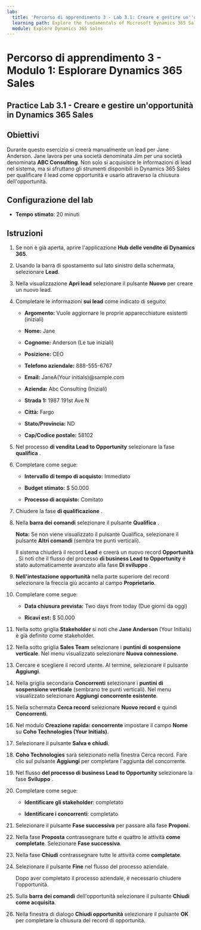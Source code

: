 ```yaml
---
lab:
  title: 'Percorso di apprendimento 3 - Lab 3.1: Creare e gestire un''opportunità in Dynamics 365 Sales'
  learning path: Explore the fundamentals of Microsoft Dynamics 365 Sales
  module: Explore Dynamics 365 Sales
---
```



Percorso di apprendimento 3 - Modulo 1: Esplorare Dynamics 365 Sales
========================

## Practice Lab 3.1 - Creare e gestire un'opportunità in Dynamics 365 Sales 

## Obiettivi

Durante questo esercizio si creerà manualmente un lead per Jane Anderson. Jane lavora per una società denominata Jim per una società denominata **ABC Consulting**. Non solo si acquisisce le informazioni di lead nel sistema, ma si sfruttano gli strumenti disponibili in Dynamics 365 Sales per qualificare il lead come opportunità e usarlo attraverso la chiusura dell'opportunità.

## Configurazione del lab

  - **Tempo stimato**: 20 minuti

## Istruzioni

1. Se non è già aperta, aprire l'applicazione **Hub delle vendite di Dynamics 365**.

2. Usando la barra di spostamento sul lato sinistro della schermata, selezionare **Lead**. 

3. Nella visualizzazione **Apri lead** selezionare il pulsante **Nuovo** per creare un nuovo lead. 

4. Completare le informazioni **sui lead** come indicato di seguito:

    - **Argomento:** Vuole aggiornare le proprie apparecchiature esistenti (iniziali)

    - **Nome:** Jane

    - **Cognome:** Anderson (Le tue iniziali)

    - **Posizione:** CEO

    - **Telefono aziendale:** 888-555-6767

    - **Email:** JaneA(Your initials)@sample.com

    - **Azienda:** Abc Consulting (Iniziali)

    - **Strada 1:** 1987 191st Ave N

    - **Città:** Fargo

    - **Stato/Provincia:** ND

    - **Cap/Codice postale:** 58102

5. Nel processo **di vendita Lead to Opportunity** selezionare la fase **qualifica** .

6. Completare come segue:

    - **Intervallo di tempo di acquisto:** Immediato

    - **Budget stimato:** $ 50.000 

    - **Processo di acquisto:** Comitato

7. Chiudere la fase **di qualificazione** . 

8.  Nella **barra dei comandi** selezionare il pulsante **Qualifica** . 

    **Nota:** Se non viene visualizzato il pulsante Qualifica, selezionare il pulsante **Altri comandi** (sembra tre punti verticali). 

    Il sistema chiuderà il record **Lead** e creerà un nuovo record **Opportunità** . Si noti che il flusso del processo **di business Lead to Opportunity** è stato automaticamente avanzato alla fase **Di sviluppo** . 

9. **Nell'intestazione opportunità** nella parte superiore del record selezionare la freccia giù accanto al campo **Proprietario**. 

10. Completare come segue:

    - **Data chiusura prevista:** Two days from today (Due giorni da oggi)

    - **Ricavi est:** $ 50.000
    
11. Nella sotto griglia **Stakeholder** si noti che **Jane Anderson** (Your Initials) è già definito come stakeholder. 

12. Nella sotto griglia **Sales Team** selezionare i **puntini di sospensione verticale**. Nel menu visualizzato selezionare **Nuova connessione**. 

13. Cercare e scegliere il record utente. Al termine, selezionare il pulsante **Aggiungi**. 

14. Nella griglia secondaria **Concorrenti** selezionare i **puntini di sospensione verticale** (sembrano tre punti verticali). Nel menu visualizzato selezionare **Aggiungi concorrente esistente**. 

15. Nella schermata **Cerca record** selezionare **Nuovo record** e quindi **Concorrenti**.

16. Nel modulo **Creazione rapida: concorrente** impostare il campo **Nome** su **Coho Technologies (Your Initials)**.

17. Selezionare il pulsante **Salva e chiudi**.

18. **Coho Technologies** sarà selezionato nella finestra Cerca record. Fare clic sul pulsante **Aggiungi** per completare l'aggiunta del concorrente.

19. Nel flusso **del processo di business Lead to Opportunity** selezionare la fase **Sviluppo** . 

20. Completare come segue: 

    - **Identificare gli stakeholder**: completato 

    - **Identificare i concorrenti**: completato 

21. Selezionare il pulsante **Fase successiva** per passare alla fase **Proponi**. 

22. Nella fase **Proposta** contrassegnare tutte e quattro le attività **come completate**. Selezionare **Fase successiva**.

23. Nella fase **Chiudi** contrassegnare tutte le attività come **completate**. 

24. Selezionare il pulsante **Fine** nel flusso del processo aziendale. 

    Dopo aver completato il processo aziendale, è necessario chiudere l'opportunità.

25. Sulla **barra dei comandi** dell'opportunità selezionare il pulsante **Chiudi come acquisita**.

26. Nella finestra di dialogo **Chiudi opportunità** selezionare il pulsante **OK** per completare la chiusura del record di opportunità. 

